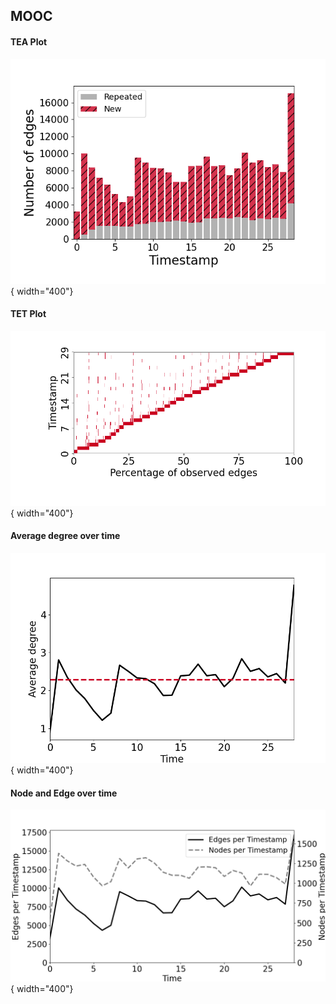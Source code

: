 
## MOOC
#### TEA Plot
![image](TEA/MOOC.png){ width="400"}
#### TET Plot
![image](TET/MOOC.png){ width="400"}

#### Average degree over time
![image](degree/mooc_ave_degree_per_ts.png){ width="400"}

#### Node and Edge over time
![image](node_edge/mooc_node&edge_per_ts.png){ width="400"}